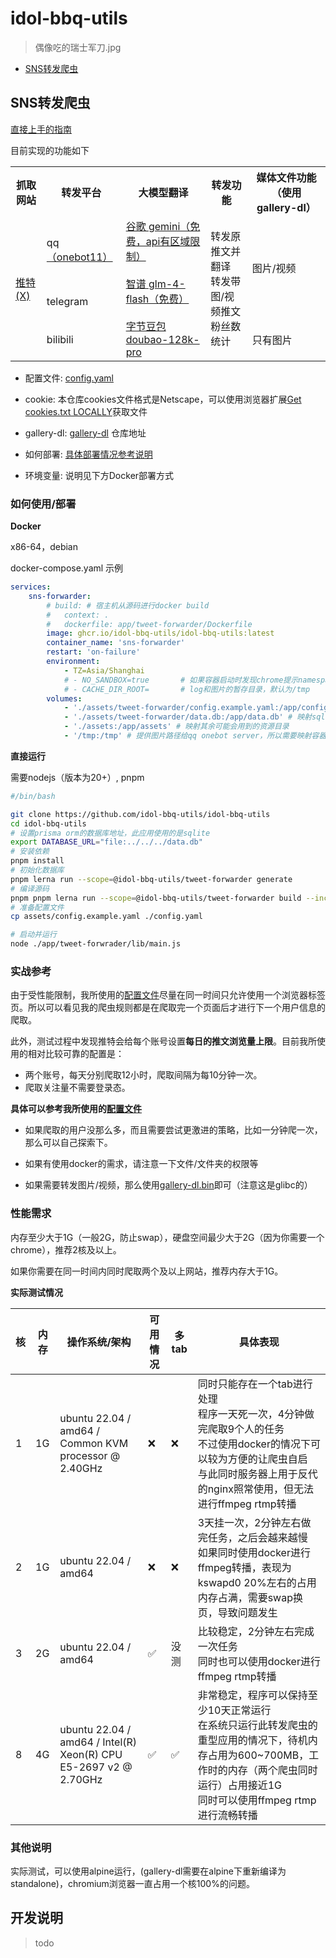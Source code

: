 # idol-bbq-utils

> 偶像吃的瑞士军刀.jpg

-   [SNS转发爬虫](app/tweet-forwarder/README.md)

## SNS转发爬虫

[直接上手的指南](docs/zh/app/tweet-forwarder/for-beginners.md)

目前实现的功能如下

<table>
  <tr>
    <th>抓取网站</th>
    <th>转发平台</th>
    <th>大模型翻译</th>
    <th>转发功能</th>
    <th>媒体文件功能（使用gallery-dl）</th>
  </tr>
  <tr>
    <td rowspan="12"><a href="https://x.com" target="_blank">推特(X)</a></td>
    <td>qq<a href="https://github.com/botuniverse/onebot-11" target="_blank">（onebot11）</a></td>
    <td rowspan="12">
        <a href="https://ai.google.dev/gemini-api/docs/api-key?hl=zh-cn" target="_blank" style="display: block;">谷歌 gemini（免费，api有区域限制）</a>
        <br>
        <a href="https://bigmodel.cn/dev/api/normal-model/glm-4" target="_blank" style="display: block;">智谱 glm-4-flash（免费）</a>
        <br>
        <a href="https://www.volcengine.com/docs/82379/1263594#%E9%80%82%E7%94%A8%E8%8C%83%E5%9B%B4" target="_blank" style="display: block;">字节豆包 doubao-128k-pro</a>
    </td>
    <td rowspan="12">
        转发原推文并翻译<br>转发带图/视频推文<br>粉丝数统计
    </td>
    <td rowspan="2">
        图片/视频
    </td>
  </tr>
  <tr>
    <td>telegram</td>
  </tr>
  <tr>
    <td>bilibili</td>
    <td>只有图片</td>
  </tr>
</table>

-   配置文件: [config.yaml](assets/tweet-forwarder/config.example.prod.zh.yaml)

-   cookie: 本仓库cookies文件格式是Netscape，可以使用浏览器扩展[Get cookies.txt LOCALLY](https://chromewebstore.google.com/detail/get-cookiestxt-locally/cclelndahbckbenkjhflpdbgdldlbecc)获取文件

-   gallery-dl: [gallery-dl](https://github.com/mikf/gallery-dl) 仓库地址

-   如何部署: [具体部署情况参考说明](#实战参考)

-   环境变量: 说明见下方Docker部署方式

### 如何使用/部署

**Docker**

x86-64，debian

docker-compose.yaml 示例

```yaml
services:
    sns-forwarder:
        # build: # 宿主机从源码进行docker build
        #   context: .
        #   dockerfile: app/tweet-forwarder/Dockerfile
        image: ghcr.io/idol-bbq-utils/idol-bbq-utils:latest
        container_name: 'sns-forwarder'
        restart: 'on-failure'
        environment:
            - TZ=Asia/Shanghai
            # - NO_SANDBOX=true       # 如果容器启动时发现chrome提示namespace相关问题，可以尝试启用此环境变量
            # - CACHE_DIR_ROOT=       # log和图片的暂存目录，默认为/tmp
        volumes:
            - './assets/tweet-forwarder/config.example.yaml:/app/config.yaml' # 映射config.yaml
            - './assets/tweet-forwarder/data.db:/app/data.db' # 映射sqlite db
            - './assets:/app/assets' # 映射其余可能会用到的资源目录
            - '/tmp:/tmp' # 提供图片路径给qq onebot server，所以需要映射容器目录至主机上，假设onebot server也部署在本机
```

**直接运行**

需要nodejs（版本为20+）, pnpm

```bash
#/bin/bash

git clone https://github.com/idol-bbq-utils/idol-bbq-utils
cd idol-bbq-utils
# 设置prisma orm的数据库地址，此应用使用的是sqlite
export DATABASE_URL="file:../../../data.db"
# 安装依赖
pnpm install
# 初始化数据库
pnpm lerna run --scope=@idol-bbq-utils/tweet-forwarder generate
# 编译源码
pnpm pnpm lerna run --scope=@idol-bbq-utils/tweet-forwarder build --include-dependencies
# 准备配置文件
cp assets/config.example.yaml ./config.yaml

# 启动并运行
node ./app/tweet-forwrader/lib/main.js
```

### 实战参考

由于受性能限制，我所使用的[配置文件](assets/tweet-forwarder/config.example.prod.zh.yaml)尽量在同一时间只允许使用一个浏览器标签页。所以可以看见我的爬虫规则都是在爬取完一个页面后才进行下一个用户信息的爬取。

此外，测试过程中发现推特会给每个账号设置**每日的推文浏览量上限**。目前我所使用的相对比较可靠的配置是：

-   两个账号，每天分别爬取12小时，爬取间隔为每10分钟一次。
-   爬取关注量不需要登录态。

**具体可以参考我所使用的[配置文件](assets/tweet-forwarder/config.example.prod.zh.yaml)**

-   如果爬取的用户没那么多，而且需要尝试更激进的策略，比如一分钟爬一次，那么可以自己探索下。

-   如果有使用docker的需求，请注意一下文件/文件夹的权限等

-   如果需要转发图片/视频，那么使用[gallery-dl.bin](https://github.com/mikf/gallery-dl?tab=readme-ov-file#standalone-executable)即可（注意这是glibc的）

### 性能需求

内存至少大于1G（一般2G，防止swap），硬盘空间最少大于2G（因为你需要一个chrome），推荐2核及以上。

如果你需要在同一时间内同时爬取两个及以上网站，推荐内存大于1G。

**实际测试情况**

| 核  | 内存 | 操作系统/架构                                                    | 可用情况 | 多tab | 具体表现                                                                                                                                                                                        |
| --- | ---- | ---------------------------------------------------------------- | -------- | ----- | ----------------------------------------------------------------------------------------------------------------------------------------------------------------------------------------------- |
| 1   | 1G   | ubuntu 22.04 / amd64 / Common KVM processor @ 2.40GHz            | ❌       | ❌    | 同时只能存在一个tab进行处理<br>程序一天死一次，4分钟做完爬取9个人的任务<br>不过使用docker的情况下可以较为方便的让爬虫自启<br>与此同时服务器上用于反代的nginx照常使用，但无法进行ffmpeg rtmp转播 |
| 2   | 1G   | ubuntu 22.04 / amd64                                             | ❌       | ❌    | 3天挂一次，2分钟左右做完任务，之后会越来越慢<br>如果同时使用docker进行ffmpeg转播，表现为kswapd0 20%左右的占用<br>内存占满，需要swap换页，导致问题发生                                           |
| 3   | 2G   | ubuntu 22.04 / amd64                                             | ✅       | 没测  | 比较稳定，2分钟左右完成一次任务<br>同时也可以使用docker进行ffmpeg rtmp转播                                                                                                                      |
| 8   | 4G   | ubuntu 22.04 / amd64 / Intel(R) Xeon(R) CPU E5-2697 v2 @ 2.70GHz | ✅       | ✅    | 非常稳定，程序可以保持至少10天正常运行<br>在系统只运行此转发爬虫的重型应用的情况下，待机内存占用为600~700MB，工作时的内存（两个爬虫同时运行）占用接近1G<br>同时可以使用ffmpeg rtmp进行流畅转播  |

### 其他说明

实际测试，可以使用alpine运行，(gallery-dl需要在alpine下重新编译为standalone)，chromium浏览器一直占用一个核100%的问题。

## 开发说明

> todo
